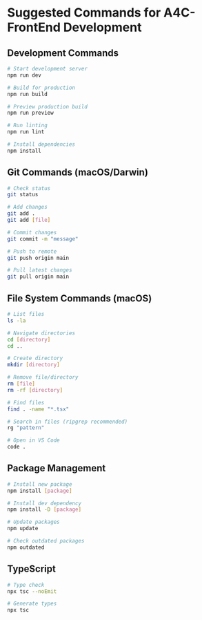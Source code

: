 # Suggested Commands for A4C-FrontEnd Development

## Development Commands
```bash
# Start development server
npm run dev

# Build for production
npm run build

# Preview production build
npm run preview

# Run linting
npm run lint

# Install dependencies
npm install
```

## Git Commands (macOS/Darwin)
```bash
# Check status
git status

# Add changes
git add .
git add [file]

# Commit changes
git commit -m "message"

# Push to remote
git push origin main

# Pull latest changes
git pull origin main
```

## File System Commands (macOS)
```bash
# List files
ls -la

# Navigate directories
cd [directory]
cd ..

# Create directory
mkdir [directory]

# Remove file/directory
rm [file]
rm -rf [directory]

# Find files
find . -name "*.tsx"

# Search in files (ripgrep recommended)
rg "pattern" 

# Open in VS Code
code .
```

## Package Management
```bash
# Install new package
npm install [package]

# Install dev dependency
npm install -D [package]

# Update packages
npm update

# Check outdated packages
npm outdated
```

## TypeScript
```bash
# Type check
npx tsc --noEmit

# Generate types
npx tsc
```